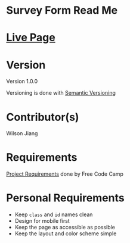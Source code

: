 # Survey Form Read Me

# [Live Page](https://wilsonj806.github.io/survey-form/)

# Version

Version 1.0.0

Versioning is done with [Semantic Versioning](https://semver.org)

# Contributor(s)

Wilson Jiang

# Requirements

[Project Requirements](https://learn.freecodecamp.org/responsive-web-design/responsive-web-design-projects/build-a-survey-form/) done by Free Code Camp



# Personal Requirements

- Keep `class` and `id` names clean
- Design for mobile first
- Keep the page as accessible as possible
- Keep the layout and color scheme simple
